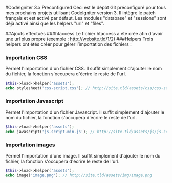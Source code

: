 ﻿#CodeIgniter 3.x Preconfigured
Ceci est le dépôt Git préconfiguré pour tous mes prochains projets utilisant CodeIgniter version 3. Il intègre le patch français et est activé par défaut. Les modules "database" et "sessions" sont déjà activé ainsi que les helpers "url" et "files".

##Ajouts effectués
###htaccess
Le fichier htaccess a été crée afin d'avoir une url plus propre (exemple : http://website.tld/1/2)
###Helpers
Trois helpers ont étés créer pour gérer l’importation des fichiers :
### Importation CSS
Permet l'importation d'un fichier CSS. Il suffit simplement d'ajouter le nom du fichier, la fonction s'occupera d'écrire le reste de l'url.
```php
$this->load->helper('assets');
echo stylesheet('css-script.css'); // http://site.tld/assets/css/css-script.css
```

### Importation Javascript
Permet l'importation d'un fichier Javascript. Il suffit simplement d'ajouter le nom du fichier, la fonction s'occupera d'écrire le reste de l'url.
```php
$this->load->helper('assets');
echo javascript('js-script.min.js'); // http://site.tld/assets/js/js-script.min.js
```

### Importation images
Permet l'importation d'une image. Il suffit simplement d'ajouter le nom du fichier, la fonction s'occupera d'écrire le reste de l'url.
```php
$this->load->helper('assets');
echo image('image.png'); // http://site.tld/assets/img/image.png
```



